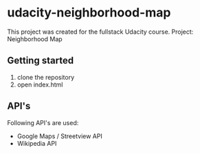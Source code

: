 # udacity-neighborhood-map
This project was created for the fullstack Udacity course. Project: Neighborhood Map

## Getting started
1) clone the repository
2) open index.html

## API's
Following API's are used:
- Google Maps / Streetview API
- Wikipedia API